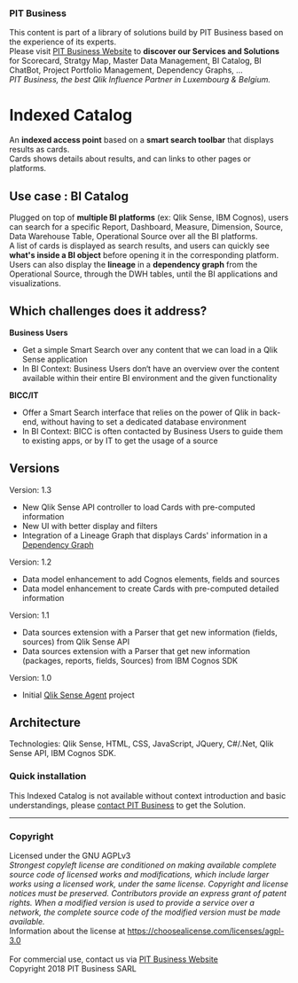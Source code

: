 ### PIT Business
This content is part of a library of solutions build by PIT Business based on the experience of its experts.<br>
Please visit [PIT Business Website](http://www.pit-business.com) to **discover our Services and Solutions** for Scorecard, Stratgy Map, Master Data Management, BI Catalog, BI ChatBot, Project Portfolio Management, Dependency Graphs, ...<br>
*PIT Business, the best Qlik Influence Partner in Luxembourg & Belgium.*<br>

# Indexed Catalog
An **indexed access point** based on a **smart search toolbar** that displays results as cards.<br>
Cards shows details about results, and can links to other pages or platforms.<br>

## Use case : BI Catalog
Plugged on top of **multiple BI platforms** (ex: Qlik Sense, IBM Cognos), users can search for a specific Report, Dashboard, Measure, Dimension, Source, Data Warehouse Table, Operational Source over all the BI platforms.<br>
A list of cards is displayed as search results, and users can quickly see **what's inside a BI object** before opening it in the corresponding platform.<br>
Users can also display the **lineage** in a  **dependency graph** from the Operational Source, through the DWH tables, until the BI applications and visualizations.

## Which challenges does it address?

**Business Users**
 - Get a simple Smart Search over any content that we can load in a Qlik Sense application
 - In BI Context: Business Users don‘t have an overview over the content available within their entire BI environment and the given functionality

**BICC/IT**
 - Offer a Smart Search interface that relies on the power of Qlik in back-end, without having to set a dedicated database environment
 - In BI Context: BICC is often contacted by Business Users to guide them to existing apps, or by IT to get the usage of a source

## Versions

Version: 1.3
  -  New Qlik Sense API controller to load Cards with pre-computed information
  -  New UI with better display and filters
  -  Integration of a Lineage Graph that displays Cards' information in a [Dependency Graph](https://github.com/PITBusiness/dependencygraph-qlik)

Version: 1.2
  -  Data model enhancement to add Cognos elements, fields and sources
  -  Data model enhancement to create Cards with pre-computed detailed information

Version: 1.1
  -  Data sources extension with a Parser that get new information (fields, sources) from Qlik Sense API
  -  Data sources extension with a Parser that get new information (packages, reports, fields, Sources) from IBM Cognos SDK

Version: 1.0
  -  Initial [Qlik Sense Agent](https://github.com/QlikPreSalesDACH/Qlik-Sense-Agent) project

## Architecture
Technologies: Qlik Sense, HTML, CSS, JavaScript, JQuery, C#/.Net, Qlik Sense API, IBM Cognos SDK.

### Quick installation
This Indexed Catalog is not available without context introduction and basic understandings, please [contact PIT Business](http://www.pit-business.com) to get the Solution.<br>

----------

### Copyright
Licensed under the GNU AGPLv3<br>
*Strongest copyleft license are conditioned on making available complete source code of licensed works and modifications, which include larger works using a licensed work, under the same license. Copyright and license notices must be preserved. Contributors provide an express grant of patent rights. When a modified version is used to provide a service over a network, the complete source code of the modified version must be made available.*<br>
Information about the license at https://choosealicense.com/licenses/agpl-3.0<br>
<br>
For commercial use, contact us via [PIT Business Website](http://www.pit-business.com)<br>
Copyright 2018 PIT Business SARL<br>
